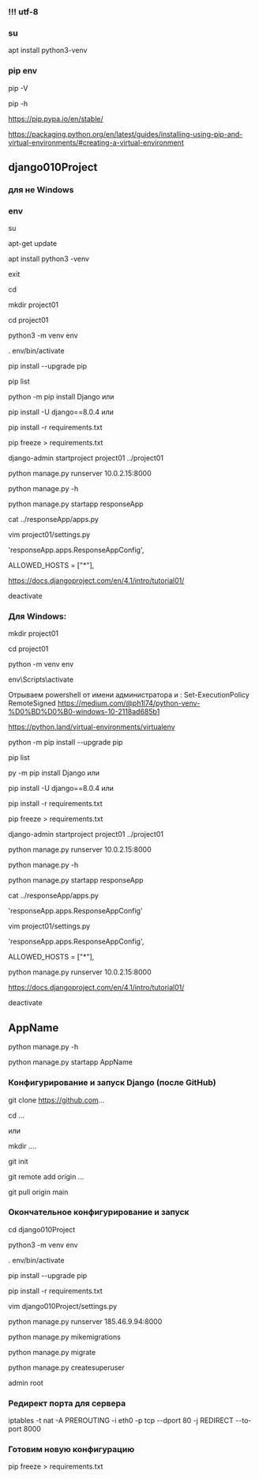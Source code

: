 ### !!! utf-8

### su

apt install python3-venv

### pip env


pip -V

pip -h

https://pip.pypa.io/en/stable/

https://packaging.python.org/en/latest/guides/installing-using-pip-and-virtual-environments/#creating-a-virtual-environment



## django010Project

### для не Windows
### env  
 
su

apt-get update

apt install python3 -venv

exit

cd

mkdir project01

cd project01

python3 -m venv env

. env/bin/activate

pip install --upgrade pip

pip list

python -m pip install Django  или

pip install -U django==8.0.4 или

pip install -r requirements.txt

pip freeze > requirements.txt


django-admin startproject project01 ../project01

python manage.py runserver 10.0.2.15:8000

python manage.py -h

python manage.py startapp responseApp

cat ../responseApp/apps.py

vim project01/settings.py

'responseApp.apps.ResponseAppConfig',

ALLOWED_HOSTS = ["*"],

https://docs.djangoproject.com/en/4.1/intro/tutorial01/

deactivate

### Для Windows: 

mkdir project01

cd project01

python -m venv env

env\Scripts\activate

Отрываем powershell от имени администратора и : Set-ExecutionPolicy RemoteSigned 
https://medium.com/@ph1l74/python-venv-%D0%BD%D0%B0-windows-10-2118ad685b1 


https://python.land/virtual-environments/virtualenv

python -m pip install --upgrade pip

pip list

py -m pip install Django или

pip install -U django==8.0.4 или

pip install -r requirements.txt

pip freeze > requirements.txt

django-admin startproject project01 ../project01

python manage.py runserver 10.0.2.15:8000

python manage.py -h

python manage.py startapp responseApp

cat ../responseApp/apps.py

'responseApp.apps.ResponseAppConfig'

vim project01/settings.py

'responseApp.apps.ResponseAppConfig',

ALLOWED_HOSTS = ["*"],

python manage.py runserver 10.0.2.15:8000

https://docs.djangoproject.com/en/4.1/intro/tutorial01/

deactivate



## AppName

python manage.py -h

python manage.py startapp AppName


### Конфигурирование и запуск Django (после GitHub)

git clone https://github.com...

cd ... 

или

mkdir ....

git init

git remote add origin ...

git pull origin main


### Окончательное конфигурирование и запуск

cd django010Project

python3 -m venv env

. env/bin/activate

pip install --upgrade pip

pip install -r requirements.txt

vim django010Project/settings.py

python manage.py runserver 185.46.9.94:8000

python manage.py mikemigrations

python manage.py migrate

python manage.py createsuperuser

admin root


### Редирект порта для сервера
iptables -t nat -A PREROUTING -i eth0 -p tcp --dport 80 -j REDIRECT --to-port 8000

### Готовим новую конфигурацию 

pip freeze > requirements.txt

